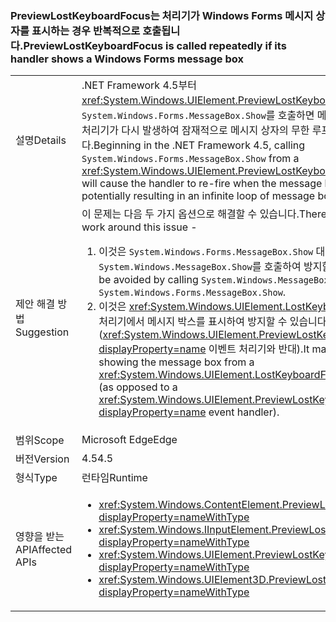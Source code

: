 ### <a name="previewlostkeyboardfocus-is-called-repeatedly-if-its-handler-shows-a-windows-forms-message-box"></a><span data-ttu-id="3b231-101">PreviewLostKeyboardFocus는 처리기가 Windows Forms 메시지 상자를 표시하는 경우 반복적으로 호출됩니다.</span><span class="sxs-lookup"><span data-stu-id="3b231-101">PreviewLostKeyboardFocus is called repeatedly if its handler shows a Windows Forms message box</span></span>

|   |   |
|---|---|
|<span data-ttu-id="3b231-102">설명</span><span class="sxs-lookup"><span data-stu-id="3b231-102">Details</span></span>|<span data-ttu-id="3b231-103">.NET Framework 4.5부터 <xref:System.Windows.UIElement.PreviewLostKeyboardFocus> 처리기에서 <code>System.Windows.Forms.MessageBox.Show</code>를 호출하면 메시지 상자가 닫힐 때 처리기가 다시 발생하여 잠재적으로 메시지 상자의 무한 루프를 발생시킵니다.</span><span class="sxs-lookup"><span data-stu-id="3b231-103">Beginning in the .NET Framework 4.5, calling <code>System.Windows.Forms.MessageBox.Show</code> from a <xref:System.Windows.UIElement.PreviewLostKeyboardFocus> handler will cause the handler to re-fire when the message box is closed, potentially resulting in an infinite loop of message boxes.</span></span>|
|<span data-ttu-id="3b231-104">제안 해결 방법</span><span class="sxs-lookup"><span data-stu-id="3b231-104">Suggestion</span></span>|<span data-ttu-id="3b231-105">이 문제는 다음 두 가지 옵션으로 해결할 수 있습니다.</span><span class="sxs-lookup"><span data-stu-id="3b231-105">There are two options to work around this issue -</span></span><ol><li><span data-ttu-id="3b231-106">이것은 <code>System.Windows.Forms.MessageBox.Show</code> 대신 <code>System.Windows.MessageBox.Show</code>를 호출하여 방지할 수 있습니다.</span><span class="sxs-lookup"><span data-stu-id="3b231-106">It may be avoided by calling <code>System.Windows.MessageBox.Show</code> instead of <code>System.Windows.Forms.MessageBox.Show</code>.</span></span></li><li><span data-ttu-id="3b231-107">이것은 <xref:System.Windows.UIElement.LostKeyboardFocus> 이벤트 처리기에서 메시지 박스를 표시하여 방지할 수 있습니다(<xref:System.Windows.UIElement.PreviewLostKeyboardFocus?displayProperty=name> 이벤트 처리기와 반대).</span><span class="sxs-lookup"><span data-stu-id="3b231-107">It may be avoided by showing the message box from a <xref:System.Windows.UIElement.LostKeyboardFocus> event handler (as opposed to a <xref:System.Windows.UIElement.PreviewLostKeyboardFocus?displayProperty=name> event handler).</span></span></li></ol>|
|<span data-ttu-id="3b231-108">범위</span><span class="sxs-lookup"><span data-stu-id="3b231-108">Scope</span></span>|<span data-ttu-id="3b231-109">Microsoft Edge</span><span class="sxs-lookup"><span data-stu-id="3b231-109">Edge</span></span>|
|<span data-ttu-id="3b231-110">버전</span><span class="sxs-lookup"><span data-stu-id="3b231-110">Version</span></span>|<span data-ttu-id="3b231-111">4.5</span><span class="sxs-lookup"><span data-stu-id="3b231-111">4.5</span></span>|
|<span data-ttu-id="3b231-112">형식</span><span class="sxs-lookup"><span data-stu-id="3b231-112">Type</span></span>|<span data-ttu-id="3b231-113">런타임</span><span class="sxs-lookup"><span data-stu-id="3b231-113">Runtime</span></span>|
|<span data-ttu-id="3b231-114">영향을 받는 API</span><span class="sxs-lookup"><span data-stu-id="3b231-114">Affected APIs</span></span>|<ul><li><xref:System.Windows.ContentElement.PreviewLostKeyboardFocus?displayProperty=nameWithType></li><li><xref:System.Windows.IInputElement.PreviewLostKeyboardFocus?displayProperty=nameWithType></li><li><xref:System.Windows.UIElement.PreviewLostKeyboardFocus?displayProperty=nameWithType></li><li><xref:System.Windows.UIElement3D.PreviewLostKeyboardFocus?displayProperty=nameWithType></li></ul>|

